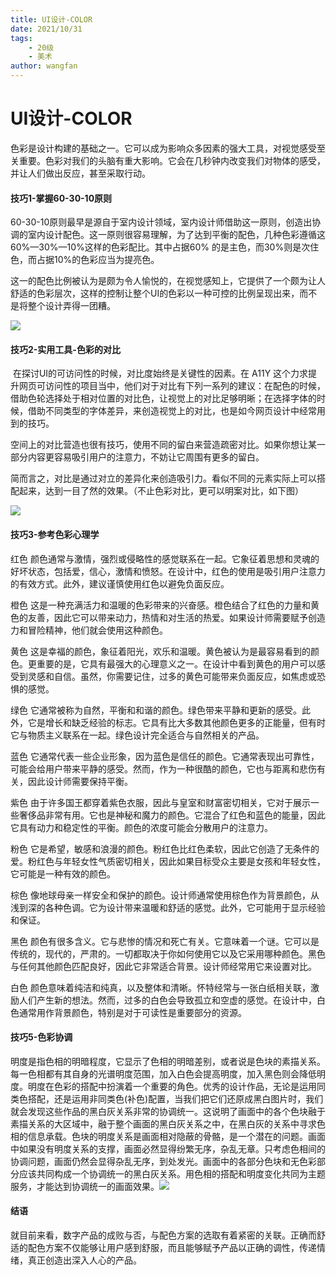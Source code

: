 ```yaml
---
title: UI设计-COLOR
date: 2021/10/31
tags:
    - 20级
    - 美术  
author: wangfan
---
```


# UI设计-COLOR

​        色彩是设计构建的基础之一。它可以成为影响众多因素的强大工具，对视觉感受至关重要。色彩对我们的头脑有重大影响。它会在几秒钟内改变我们对物体的感受，并让人们做出反应，甚至采取行动。

#### 技巧1-掌握60-30-10原则
​        60-30-10原则最早是源自于室内设计领域，室内设计师借助这一原则，创造出协调的室内设计配色。这一原则很容易理解，为了达到平衡的配色，几种色彩遵循这60%—30%—10%这样的色彩配比。其中占据60% 的是主色，而30%则是次住色，而占据10%的色彩应当为提亮色。

​        这一的配色比例被认为是颇为令人愉悦的，在视觉感知上，它提供了一个颇为让人舒适的色彩层次，这样的控制让整个UI的色彩以一种可控的比例呈现出来，而不是将整个设计弄得一团糟。

![](https://i.bmp.ovh/imgs/2021/10/1727b30f4d3ae2ac.png)

#### 技巧2-实用工具-色彩的对比

​        在探讨UI的可访问性的时候，对比度始终是关键性的因素。在 A11Y 这个力求提升网页可访问性的项目当中，他们对于对比有下列一系列的建议：在配色的时候，借助色轮选择处于相对位置的对比色，让视觉上的对比足够明晰；在选择字体的时候，借助不同类型的字体差异，来创造视觉上的对比，也是如今网页设计中经常用到的技巧。

​        空间上的对比营造也很有技巧，使用不同的留白来营造疏密对比。如果你想让某一部分内容更容易吸引用户的注意力，不妨让它周围有更多的留白。

​        简而言之，对比是通过对立的差异化来创造吸引力。看似不同的元素实际上可以搭配起来，达到一目了然的效果。（不止色彩对比，更可以明案对比，如下图）

![](https://i.bmp.ovh/imgs/2021/10/a88777369d584bae.png)



#### 技巧3-参考色彩心理学

红色
        颜色通常与激情，强烈或侵略性的感觉联系在一起。它象征着思想和灵魂的好坏状态，包括爱，信心，激情和愤怒。在设计中，红色的使用是吸引用户注意力的有效方式。此外，建议谨慎使用红色以避免负面反应。

橙色
        这是一种充满活力和温暖的色彩带来的兴奋感。橙色结合了红色的力量和黄色的友善，因此它可以带来动力，热情和对生活的热爱。如果设计师需要赋予创造力和冒险精神，他们就会使用这种颜色。

黄色
        这是幸福的颜色，象征着阳光，欢乐和温暖。黄色被认为是最容易看到的颜色。更重要的是，它具有最强大的心理意义之一。在设计中看到黄色的用户可以感受到灵感和自信。虽然，你需要记住，过多的黄色可能带来负面反应，如焦虑或恐惧的感觉。

绿色
        它通常被称为自然，平衡和和谐的颜色。绿色带来平静和更新的感受。此外，它是增长和缺乏经验的标志。它具有比大多数其他颜色更多的正能量，但有时它与物质主义联系在一起。绿色设计完全适合与自然相关的产品。

蓝色
        它通常代表一些企业形象，因为蓝色是信任的颜色。它通常表现出可靠性，可能会给用户带来平静的感受。然而，作为一种很酷的颜色，它也与距离和悲伤有关，因此设计师需要保持平衡。

紫色
        由于许多国王都穿着紫色衣服，因此与皇室和财富密切相关，它对于展示一些奢侈品非常有用。它也是神秘和魔力的颜色。它混合了红色和蓝色的能量，因此它具有动力和稳定性的平衡。颜色的浓度可能会分散用户的注意力。

粉色
        它是希望，敏感和浪漫的颜色。粉红色比红色柔软，因此它创造了无条件的爱。粉红色与年轻女性气质密切相关，因此如果目标受众主要是女孩和年轻女性，它可能是一种有效的颜色。

棕色
        像地球母亲一样安全和保护的颜色。设计师通常使用棕色作为背景颜色，从浅到深的各种色调。它为设计带来温暖和舒适的感觉。此外，它可能用于显示经验和保证。

黑色
        颜色有很多含义。它与悲惨的情况和死亡有关。它意味着一个谜。它可以是传统的，现代的，严肃的。一切都取决于你如何使用它以及它采用哪种颜色。黑色与任何其他颜色匹配良好，因此它非常适合背景。设计师经常用它来设置对比。

白色
        颜色意味着纯洁和纯真，以及整体和清晰。怀特经常与一张白纸相关联，激励人们产生新的想法。然而，过多的白色会导致孤立和空虚的感觉。在设计中，白色通常用作背景颜色，特别是对于可读性是重要部分的资源。

#### 技巧5-色彩协调
​        明度是指色相的明暗程度，它显示了色相的明暗差别，或者说是色块的素描关系。每一色相都有其自身的光谱明度范围，加入白色会提高明度，加入黑色则会降低明度。明度在色彩的搭配中扮演着一个重要的角色。
​        优秀的设计作品，无论是运用同类色搭配，还是运用非同类色(补色)配置，当我们把它们还原成黑白图片时，我们就会发现这些作品的黑白灰关系非常的协调统一。这说明了画面中的各个色块融于素描关系的大区域中，融于整个画面的黑白灰关系之中，在黑白灰的关系中寻求色相的信息承载。
​        色块的明度关系是画面相对隐蔽的骨骼，是一个潜在的问题。画面中如果没有明度关系的支撑，画面必然显得纷繁无序，杂乱无章。只考虑色相间的协调问题，画面仍然会显得杂乱无序，到处发光。画面中的各部分色块和无色彩部分应该共同构成一个协调统一的黑白灰关系。用色相的搭配和明度变化共同为主题服务，才能达到协调统一的画面效果。
​                  ![](https://i.bmp.ovh/imgs/2021/10/9fc8633c10c0843b.jpg)

#### 结语

就目前来看，数字产品的成败与否，与配色方案的选取有着紧密的关联。正确而舒适的配色方案不仅能够让用户感到舒服，而且能够赋予产品以正确的调性，传递情绪，真正创造出深入人心的产品。
